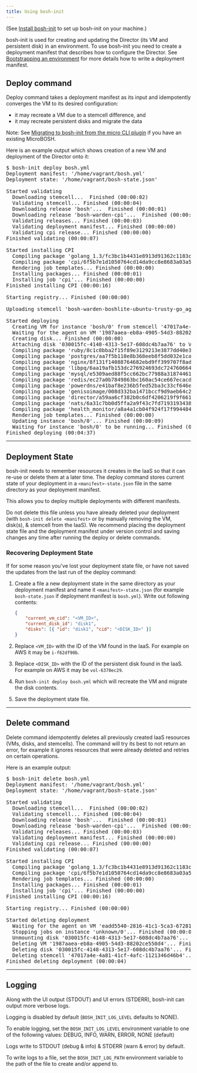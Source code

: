 ```yaml
---
title: Using bosh-init
---
```


(See [Install bosh-init](install-bosh-init.html) to set up bosh-init on your machine.)

bosh-init is used for creating and updating the Director (its VM and persistent disk) in an environment. To use bosh-init you need to create a deployment manifest that describes how to configure the Director. See [Bootstrapping an environment](init.html) for more details how to write a deployment manifest.

## <a id='deploy-cmd'></a> Deploy command

Deploy command takes a deployment manifest as its input and idempotently converges the VM to its desired configuration:

- it may recreate a VM due to a stemcell difference, and
- it may recreate persistent disks and migrate the data

<p class="note">Note: See <a href="migrate-to-bosh-init.html">Migrating to bosh-init from the micro CLI plugin</a> if you have an existing MicroBOSH.</p>

Here is an example output which shows creation of a new VM and deployment of the Director onto it:

<pre class="terminal wide">
$ bosh-init deploy bosh.yml
Deployment manifest: '/home/vagrant/bosh.yml'
Deployment state: '/home/vagrant/bosh-state.json'

Started validating
  Downloading stemcell...  Finished (00:00:02)
  Validating stemcell... Finished (00:00:04)
  Downloading release 'bosh'...  Finished (00:00:01)
  Downloading release 'bosh-warden-cpi'...  Finished (00:00:01)
  Validating releases... Finished (00:00:03)
  Validating deployment manifest... Finished (00:00:00)
  Validating cpi release... Finished (00:00:00)
Finished validating (00:00:07)

Started installing CPI
  Compiling package 'golang_1.3/fc3bc1b4431e8913d91362c1183c9852809d35f6'... Finished (00:00:10)
  Compiling package 'cpi/6f5b7e1d1050764cd14da9cc8e8683a03a502996'... Finished (00:00:04)
  Rendering job templates... Finished (00:00:00)
  Installing packages... Finished (00:00:01)
  Installing job 'cpi'... Finished (00:00:00)
Finished installing CPI (00:00:16)

Starting registry... Finished (00:00:00)

Uploading stemcell 'bosh-warden-boshlite-ubuntu-trusty-go_agent/0000'... Finished (00:00:14)

Started deploying
  Creating VM for instance 'bosh/0' from stemcell '47017a4e-4a81-41cf-4afc-1121346d46b4'... Finished (00:00:00)
  Waiting for the agent on VM '1987aaea-eb8a-4905-54d3-88202ce550d4' to be ready... Finished (00:00:01)
  Creating disk... Finished (00:00:00)
  Attaching disk '030015fc-4148-4313-5e17-608dc4b7aa76' to VM '1987aaea-eb8a-4905-54d3-88202ce550d4'... Finished (00:00:01)
  Compiling package 'ruby/8c1c0bba2f15f89e3129213e3877dd40e339592f'... Finished (00:01:32)
  Compiling package 'postgres/aa7f5b110e8b368eeb8f5dd032e1cab66d8614ce'... Finished (00:00:04)
  Compiling package 'nginx/8f131f14088764682ebd9ff399707f8adb9a5038'... Finished (00:00:33)
  Compiling package 'libpq/6aa19afb153dc276924693dc724760664ce61593'... Finished (00:00:14)
  Compiling package 'mysql/e5309aed88f5cc662bc77988a31874461f7c4fb8'... Finished (00:00:06)
  Compiling package 'redis/ec27a0b7849863bc160ac54ce667ecacd07fc4cb'... Finished (00:00:24)
  Compiling package 'powerdns/e41baf8e236b5fed52ba3c33cf646e4b2e0d5a4e'... Finished (00:00:01)
  Compiling package 'genisoimage/008d332ba1471bccf9d9aeb64c258fdd4bf76201'... Finished (00:00:16)
  Compiling package 'director/a59aa6cf382b0c6df4206219f9f661b86dfc6103'... Finished (00:00:37)
  Compiling package 'nats/6a31c7bb0d5ffa2a9f43c7fd7193193438e20e92'... Finished (00:00:09)
  Compiling package 'health_monitor/a8a4a1cb04f924f17f9944845f5f4a73ecd4b895'... Finished (00:00:18)
  Rendering job templates... Finished (00:00:00)
  Updating instance 'bosh/0'... Finished (00:00:09)
  Waiting for instance 'bosh/0' to be running... Finished (00:00:07)
Finished deploying (00:04:37)
</pre>

---
## <a id='deployment-state'></a> Deployment State

bosh-init needs to remember resources it creates in the IaaS so that it can re-use or delete them at a later time. The deploy command stores current state of your deployment in a `<manifest>-state.json` file in the same directory as your deployment manifest.

This allows you to deploy multiple deployments with different manifests.

Do not delete this file unless you have already deleted your deployment (with `bosh-init delete <manifest>` or by manually removing the VM, disk(s), &amp; stemcell from the IaaS). We recommend placing the deployment state file and the deployment manifest under version control and saving changes any time after running the deploy or delete commands.

### <a id='recover-deployment-state'></a> Recovering Deployment State

If for some reason you've lost your deployment state file, or have not saved the updates from the last run of the deploy command:

1. Create a file a new deployment state in the same directory as your deployment manifest and name it `<manifest>-state.json` (for example `bosh-state.json` if deployment manifest is `bosh.yml`). Write out following contents:

	```json
	{
	    "current_vm_cid": "<VM_ID>",
	    "current_disk_id": "disk1",
	    "disks": [{ "id": "disk1", "cid": "<DISK_ID>" }]
	}
	```

1. Replace `<VM_ID>` with the ID of the VM found in the IaaS. For example on AWS it may be `i-f62df90b`.

1. Replace `<DISK_ID>` with the ID of the persistent disk found in the IaaS. For example on AWS it may be `vol-6370ec29`.

1. Run `bosh-init deploy bosh.yml` which will recreate the VM and migrate the disk contents.

1. Save the deployment state file.

---
## <a id='delete-cmd'></a> Delete command

Delete command idempotently deletes all previously created IaaS resources (VMs, disks, and stemcells). The command will try its best to not return an error, for example it ignores resources that were already deleted and retries on certain operations.

Here is an example output:

<pre class="terminal wide">
$ bosh-init delete bosh.yml
Deployment manifest: '/home/vagrant/bosh.yml'
Deployment state: '/home/vagrant/bosh-state.json'

Started validating
  Downloading stemcell...  Finished (00:00:02)
  Validating stemcell... Finished (00:00:04)
  Downloading release 'bosh'...  Finished (00:00:01)
  Downloading release 'bosh-warden-cpi'...  Finished (00:00:01)
  Validating releases... Finished (00:00:03)
  Validating deployment manifest... Finished (00:00:00)
  Validating cpi release... Finished (00:00:00)
Finished validating (00:00:07)

Started installing CPI
  Compiling package 'golang_1.3/fc3bc1b4431e8913d91362c1183c9852809d35f6'... Finished (00:00:10)
  Compiling package 'cpi/6f5b7e1d1050764cd14da9cc8e8683a03a502996'... Finished (00:00:04)
  Rendering job templates... Finished (00:00:00)
  Installing packages... Finished (00:00:01)
  Installing job 'cpi'... Finished (00:00:00)
Finished installing CPI (00:00:16)

Starting registry... Finished (00:00:00)

Started deleting deployment
  Waiting for the agent on VM 'eadd5540-2816-41c1-5ca3-672818e4f829'... Finished (00:00:00)
  Stopping jobs on instance 'unknown/0'... Finished (00:00:01)
  Unmounting disk '030015fc-4148-4313-5e17-608dc4b7aa76'... Finished (00:00:01)
  Deleting VM '1987aaea-eb8a-4905-54d3-88202ce550d4'... Finished (00:00:00)
  Deleting disk '030015fc-4148-4313-5e17-608dc4b7aa76'... Finished (00:00:00)
  Deleting stemcell '47017a4e-4a81-41cf-4afc-1121346d46b4'... Finished (00:00:01)
Finished deleting deployment (00:00:04)
</pre>

---
## <a id='logging'></a> Logging

Along with the UI output (STDOUT) and UI errors (STDERR), bosh-init can output more verbose logs.

Logging is disabled by default (`BOSH_INIT_LOG_LEVEL` defaults to NONE).

To enable logging, set the `BOSH_INIT_LOG_LEVEL` environment variable to one of the following values: DEBUG, INFO, WARN, ERROR, NONE (default)

Logs write to STDOUT (debug & info) & STDERR (warn & error) by default.

To write logs to a file, set the `BOSH_INIT_LOG_PATH` environment variable to the path of the file to create and/or append to.


